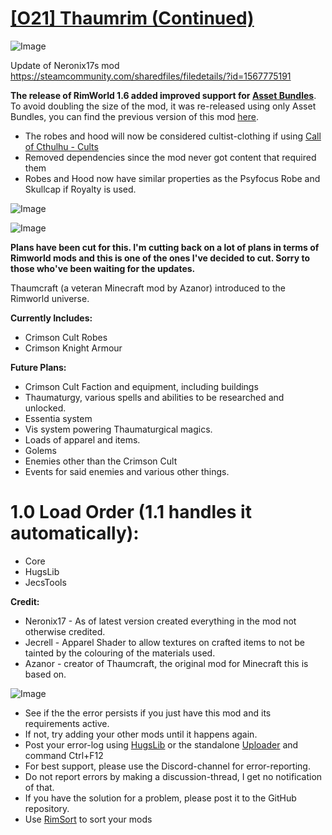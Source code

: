 # [[O21] Thaumrim (Continued)]()

![Image](https://i.imgur.com/buuPQel.png)

Update of Neronix17s mod
https://steamcommunity.com/sharedfiles/filedetails/?id=1567775191

**The release of RimWorld 1.6 added improved support for [Asset Bundles](https://github.com/emipa606/AssetBuilder/blob/main/README.md)**.
To avoid doubling the size of the mod, it was re-released using only Asset Bundles, you can find the previous version of this mod [here](https://steamcommunity.com/sharedfiles/filedetails/?id=2397464835).

- The robes and hood will now be considered cultist-clothing if using [Call of Cthulhu - Cults](https://steamcommunity.com/sharedfiles/filedetails/?id=2249174783)
- Removed dependencies since the mod never got content that required them
- Robes and Hood now have similar properties as the Psyfocus Robe and Skullcap if Royalty is used.

![Image](https://i.imgur.com/pufA0kM.png)
	
![Image](https://i.imgur.com/Z4GOv8H.png)

**Plans have been cut for this. I'm cutting back on a lot of plans in terms of Rimworld mods and this is one of the ones I've decided to cut. Sorry to those who've been waiting for the updates.**

Thaumcraft (a veteran Minecraft mod by Azanor) introduced to the Rimworld universe.

**Currently Includes:**

- Crimson Cult Robes
- Crimson Knight Armour


**Future Plans:**

- Crimson Cult Faction and equipment, including buildings
- Thaumaturgy, various spells and abilities to be researched and unlocked.
- Essentia system
- Vis system powering Thaumaturgical magics.
- Loads of apparel and items.
- Golems
- Enemies other than the Crimson Cult
- Events for said enemies and various other things.


# **1.0 Load Order (1.1 handles it automatically):**


- Core 
- HugsLib
- JecsTools


**Credit:**

- Neronix17 - As of latest version created everything in the mod not otherwise credited.
- Jecrell - Apparel Shader to allow textures on crafted items to not be tainted by the colouring of the materials used.
- Azanor - creator of Thaumcraft, the original mod for Minecraft this is based on.


![Image](https://i.imgur.com/PwoNOj4.png)



-  See if the the error persists if you just have this mod and its requirements active.
-  If not, try adding your other mods until it happens again.
-  Post your error-log using [HugsLib](https://steamcommunity.com/workshop/filedetails/?id=818773962) or the standalone [Uploader](https://steamcommunity.com/sharedfiles/filedetails/?id=2873415404) and command Ctrl+F12
-  For best support, please use the Discord-channel for error-reporting.
-  Do not report errors by making a discussion-thread, I get no notification of that.
-  If you have the solution for a problem, please post it to the GitHub repository.
-  Use [RimSort](https://github.com/RimSort/RimSort/releases/latest) to sort your mods


